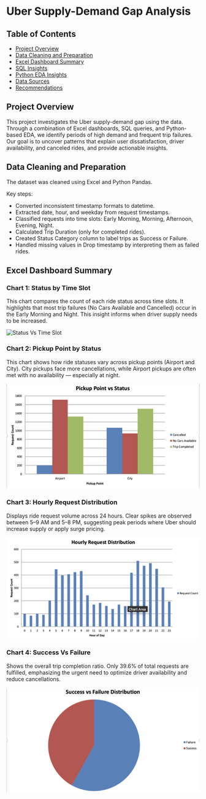 # Uber Supply-Demand Gap Analysis

## Table of Contents

* [Project Overview](#project-overview)
* [Data Cleaning and Preparation](#data-cleaning-and-preparation)
* [Excel Dashboard Summary](#excel-dashboard-summary)
* [SQL Insights](#sql-insights)
* [Python EDA Insights](#python-eda-insights)
* [Data Sources](#data-sources)
* [Recommendations](#recommendations)

## Project Overview

This project investigates the Uber supply-demand gap using the data. Through a
combination of Excel dashboards, SQL queries, and Python-based EDA, we identify periods
of high demand and frequent trip failures. Our goal is to uncover patterns that explain user
dissatisfaction, driver availability, and canceled rides, and provide actionable insights.

## Data Cleaning and Preparation

The dataset was cleaned using Excel and Python Pandas.

Key steps:
- Converted inconsistent timestamp formats to datetime.
- Extracted date, hour, and weekday from request timestamps.
- Classified requests into time slots: Early Morning, Morning, Afternoon, Evening, Night.
- Calculated Trip Duration (only for completed rides).
- Created Status Category column to label trips as Success or Failure.
- Handled missing values in Drop timestamp by interpreting them as failed rides.

## Excel Dashboard Summary

### Chart 1: Status by Time Slot

This chart compares the count of each ride status across time slots. It highlights that most
trip failures (No Cars Available and Cancelled) occur in the Early Morning and Night. This
insight informs when driver supply needs to be increased.


<img width="585" height="316" alt="Status Vs Time Slot" src="https://github.com/user-attachments/assets/df067f94-8d19-41be-8468-92c6816155e7" />

### Chart 2: Pickup Point by Status

This chart shows how ride statuses vary across pickup points (Airport and City). City
pickups face more cancellations, while Airport pickups are often met with no availability —
especially at night.

![pickup point vs status](pickup.png)

### Chart 3: Hourly Request Distribution

Displays ride request volume across 24 hours. Clear spikes are observed between 5–9 AM
and 5–8 PM, suggesting peak periods where Uber should increase supply or apply surge
pricing.

![hourly request distribution](hourly.png)

### Chart 4: Success Vs Failure

Shows the overall trip completion ratio. Only 39.6% of total requests are fulfilled,
emphasizing the urgent need to optimize driver availability and reduce cancellations.

![success vs failure](success.png)





